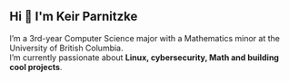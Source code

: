 ## Hi 👋 I'm Keir Parnitzke

I’m a 3rd-year Computer Science major with a Mathematics minor at the University of British Columbia.  
I’m  currently passionate about **Linux, cybersecurity, Math and building cool projects**. 
